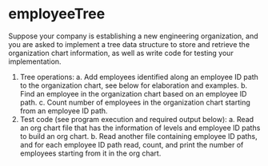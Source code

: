 # employeeTree
Suppose your company is establishing a new engineering organization, and you are asked to
implement a tree data structure to store and retrieve the organization chart information, as
well as write code for testing your implementation.
1) Tree operations:
a. Add employees identified along an employee ID path to the organization chart,
see below for elaboration and examples.
b. Find an employee in the organization chart based on an employee ID path.
c. Count number of employees in the organization chart starting from an
employee ID path.
2) Test code (see program execution and required output below):
a. Read an org chart file that has the information of levels and employee ID paths
to build an org chart.
b. Read another file containing employee ID paths, and for each employee ID path
read, count, and print the number of employees starting from it in the org
chart.
